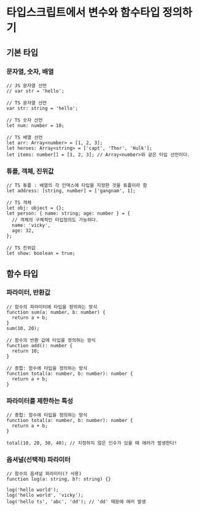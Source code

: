 ﻿# 타입스크립트에서 변수와 함수타입 정의하기

## 기본 타입

### 문자열, 숫자, 배열

```tsx
// JS 문자열 선언
// var str = 'hello';

// TS 문자열 선언
var str: string = 'hello';

// TS 숫자 선언
let num: number = 10;

// TS 배열 선언
let arr: Array<number> = [1, 2, 3];
let heroes: Array<string> = ['capt', 'Thor', 'Hulk'];
let items: number[] = [1, 2, 3]; // Array<number>와 같은 타입 선언이다.
```

### 튜플, 객체, 진위값

```tsx
// TS 튜플 : 배열의 각 인덱스에 타입을 지정한 것을 튜플이라 함
let address: [string, number] = ['gangnam', 1];

// TS 객체
let obj: object = {};
let person: { name: string; age: number } = {
  // 객체의 구체적인 타입정의도 가능하다.
  name: 'vicky',
  age: 32,
};

// TS 진위값
let show: boolean = true;
```

## 함수 타입

### 파라미터, 반환값

```tsx
// 함수의 파라미터에 타입을 정의하는 방식
function sum(a: number, b: number) {
  return a + b;
}
sum(10, 20);

// 함수의 반환 값에 타입을 정의하는 방식
function add(): number {
  return 10;
}

// 종합: 함수에 타입을 정의하는 방식
function total(a: number, b: number): number {
  return a + b;
}
```

### 파라미터를 제한하는 특성

```tsx
// 종합: 함수에 타입을 정의하는 방식
function total(a: number, b: number): number {
  return a + b;
}

total(10, 20, 30, 40); // 지정하지 않은 인수가 있을 때 에러가 발생한다!
```

### 옵셔널(선택적) 파라미터

```tsx
// 함수의 옵셔널 파라미터(? 사용)
function log(a: string, b?: string) {}

log('hello world');
log('hello world', 'vicky');
log('hello ts', 'abc', 'dd'); // 'dd' 때문에 에러 발생
```
